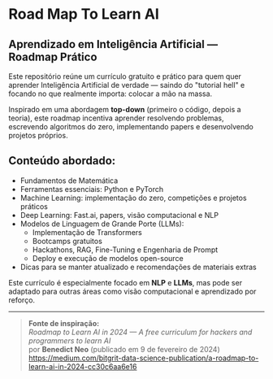 # Road Map To Learn AI

## Aprendizado em Inteligência Artificial — Roadmap Prático

Este repositório reúne um currículo gratuito e prático para quem quer aprender Inteligência Artificial de verdade — saindo do "tutorial hell" e focando no que realmente importa: colocar a mão na massa.

Inspirado em uma abordagem **top-down** (primeiro o código, depois a teoria), este roadmap incentiva aprender resolvendo problemas, escrevendo algoritmos do zero, implementando papers e desenvolvendo projetos próprios.

## Conteúdo abordado:

- Fundamentos de Matemática
- Ferramentas essenciais: Python e PyTorch
- Machine Learning: implementação do zero, competições e projetos práticos
- Deep Learning: Fast.ai, papers, visão computacional e NLP
- Modelos de Linguagem de Grande Porte (LLMs):
  - Implementação de Transformers
  - Bootcamps gratuitos
  - Hackathons, RAG, Fine-Tuning e Engenharia de Prompt
  - Deploy e execução de modelos open-source
- Dicas para se manter atualizado e recomendações de materiais extras

Este currículo é especialmente focado em **NLP** e **LLMs**, mas pode ser adaptado para outras áreas como visão computacional e aprendizado por reforço.

---

> **Fonte de inspiração:**  
> _Roadmap to Learn AI in 2024 — A free curriculum for hackers and programmers to learn AI_  
> por **Benedict Neo** (publicado em 9 de fevereiro de 2024)
> https://medium.com/bitgrit-data-science-publication/a-roadmap-to-learn-ai-in-2024-cc30c6aa6e16

